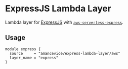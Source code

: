 # ExpressJS Lambda Layer

Lambda layer for [ExpressJS](https://expressjs.com) with [`aws-serverless-express`](https://github.com/awslabs/aws-serverless-express).

## Usage

```hcl
module express {
  source     = "amancevice/express-lambda-layer/aws"
  layer_name = "express"
}
```
